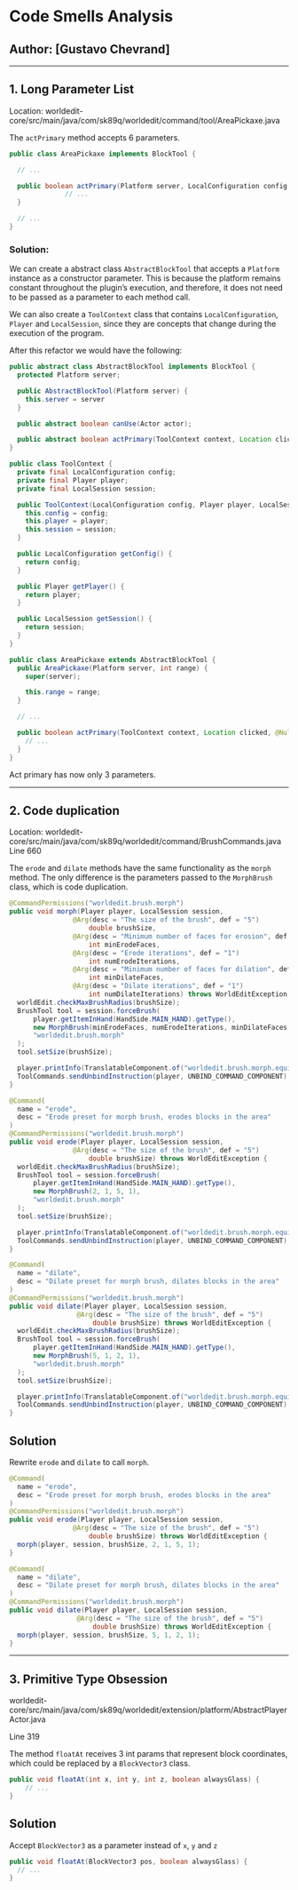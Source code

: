 # Code Smells Analysis

## Author: [Gustavo Chevrand]

---

## 1. Long Parameter List

Location: worldedit-core/src/main/java/com/sk89q/worldedit/command/tool/AreaPickaxe.java

The `actPrimary` method accepts 6 parameters.

```java
public class AreaPickaxe implements BlockTool {

  // ...

  public boolean actPrimary(Platform server, LocalConfiguration config, Player player, LocalSession session, Location clicked, @Nullable Direction face) {
              // ...
  }

  // ...
}
```

### Solution:


We can create a abstract class `AbstractBlockTool` that accepts a `Platform` instance as a constructor parameter. This is because the platform remains constant throughout the plugin’s execution, and therefore, it does not need to be passed as a parameter to each method call.

We can also create a `ToolContext` class that contains `LocalConfiguration`, `Player` and `LocalSession`, since they are concepts that change during the execution of the program.

After this refactor we would have the following:

```java
public abstract class AbstractBlockTool implements BlockTool {
  protected Platform server;

  public AbstractBlockTool(Platform server) {
    this.server = server
  }

  public abstract boolean canUse(Actor actor);

  public abstract boolean actPrimary(ToolContext context, Location clicked, @Nullable Direction face);
}

public class ToolContext { 
  private final LocalConfiguration config;
  private final Player player;
  private final LocalSession session;

  public ToolContext(LocalConfiguration config, Player player, LocalSession session) { 
    this.config = config;
    this.player = player;
    this.session = session;
  }

  public LocalConfiguration getConfig() { 
    return config;
  }

  public Player getPlayer() { 
    return player;
  }

  public LocalSession getSession() { 
    return session;
  }
}

public class AreaPickaxe extends AbstractBlockTool {
  public AreaPickaxe(Platform server, int range) {
    super(server);

    this.range = range;
  }

  // ...

  public boolean actPrimary(ToolContext context, Location clicked, @Nullable Direction face) {
    // ...
  }
}
```

Act primary has now only 3 parameters.

----

## 2. Code duplication

Location: worldedit-core/src/main/java/com/sk89q/worldedit/command/BrushCommands.java
Line 660

The `erode` and `dilate` methods have the same functionality as the `morph` method. The only difference is the parameters passed to the `MorphBrush` class, which is code duplication.

```java
@CommandPermissions("worldedit.brush.morph")
public void morph(Player player, LocalSession session,
                @Arg(desc = "The size of the brush", def = "5")
                    double brushSize,
                @Arg(desc = "Minimum number of faces for erosion", def = "3")
                    int minErodeFaces,
                @Arg(desc = "Erode iterations", def = "1")
                    int numErodeIterations,
                @Arg(desc = "Minimum number of faces for dilation", def = "3")
                    int minDilateFaces,
                @Arg(desc = "Dilate iterations", def = "1")
                    int numDilateIterations) throws WorldEditException {
  worldEdit.checkMaxBrushRadius(brushSize);
  BrushTool tool = session.forceBrush(
      player.getItemInHand(HandSide.MAIN_HAND).getType(),
      new MorphBrush(minErodeFaces, numErodeIterations, minDilateFaces, numDilateIterations),
      "worldedit.brush.morph"
  );
  tool.setSize(brushSize);

  player.printInfo(TranslatableComponent.of("worldedit.brush.morph.equip", TextComponent.of((int) brushSize)));
  ToolCommands.sendUnbindInstruction(player, UNBIND_COMMAND_COMPONENT);
}

@Command(
  name = "erode",
  desc = "Erode preset for morph brush, erodes blocks in the area"
)
@CommandPermissions("worldedit.brush.morph")
public void erode(Player player, LocalSession session,
                @Arg(desc = "The size of the brush", def = "5")
                    double brushSize) throws WorldEditException {
  worldEdit.checkMaxBrushRadius(brushSize);
  BrushTool tool = session.forceBrush(
      player.getItemInHand(HandSide.MAIN_HAND).getType(),
      new MorphBrush(2, 1, 5, 1),
      "worldedit.brush.morph"
  );
  tool.setSize(brushSize);

  player.printInfo(TranslatableComponent.of("worldedit.brush.morph.equip", TextComponent.of((int) brushSize)));
  ToolCommands.sendUnbindInstruction(player, UNBIND_COMMAND_COMPONENT);
}

@Command(
  name = "dilate",
  desc = "Dilate preset for morph brush, dilates blocks in the area"
)
@CommandPermissions("worldedit.brush.morph")
public void dilate(Player player, LocalSession session,
                 @Arg(desc = "The size of the brush", def = "5")
                     double brushSize) throws WorldEditException {
  worldEdit.checkMaxBrushRadius(brushSize);
  BrushTool tool = session.forceBrush(
      player.getItemInHand(HandSide.MAIN_HAND).getType(),
      new MorphBrush(5, 1, 2, 1),
      "worldedit.brush.morph"
  );
  tool.setSize(brushSize);

  player.printInfo(TranslatableComponent.of("worldedit.brush.morph.equip", TextComponent.of((int) brushSize)));
  ToolCommands.sendUnbindInstruction(player, UNBIND_COMMAND_COMPONENT);
}
```

## Solution

Rewrite `erode` and `dilate` to call `morph`.

```java
@Command(
  name = "erode",
  desc = "Erode preset for morph brush, erodes blocks in the area"
)
@CommandPermissions("worldedit.brush.morph")
public void erode(Player player, LocalSession session,
                @Arg(desc = "The size of the brush", def = "5")
                    double brushSize) throws WorldEditException {
  morph(player, session, brushSize, 2, 1, 5, 1);
}

@Command(
  name = "dilate",
  desc = "Dilate preset for morph brush, dilates blocks in the area"
)
@CommandPermissions("worldedit.brush.morph")
public void dilate(Player player, LocalSession session,
                 @Arg(desc = "The size of the brush", def = "5")
                     double brushSize) throws WorldEditException {
  morph(player, session, brushSize, 5, 1, 2, 1);
}
```

----

## 3. Primitive Type Obsession

worldedit-core/src/main/java/com/sk89q/worldedit/extension/platform/AbstractPlayerActor.java

Line 319

The method `floatAt` receives 3 int params that represent block coordinates, which could be replaced by a `BlockVector3` class.

```java
public void floatAt(int x, int y, int z, boolean alwaysGlass) {
    // ...
}
```

## Solution

Accept `BlockVector3` as a parameter instead of `x`, `y` and `z`

```java
public void floatAt(BlockVector3 pos, boolean alwaysGlass) {
  // ...
}
```





